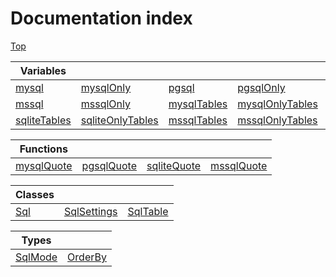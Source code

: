 # Documentation index

[Top](../README.md)



| Variables                                       |                                                         |                                               |                                                       |                                               |                                                       |
| ----------------------------------------------- | ------------------------------------------------------- | --------------------------------------------- | ----------------------------------------------------- | --------------------------------------------- | ----------------------------------------------------- |
| [mysql](variable.mysql/README.md)               | [mysqlOnly](variable.mysqlOnly/README.md)               | [pgsql](variable.pgsql/README.md)             | [pgsqlOnly](variable.pgsqlOnly/README.md)             | [sqlite](variable.sqlite/README.md)           | [sqliteOnly](variable.sqliteOnly/README.md)           |
| [mssql](variable.mssql/README.md)               | [mssqlOnly](variable.mssqlOnly/README.md)               | [mysqlTables](variable.mysqlTables/README.md) | [mysqlOnlyTables](variable.mysqlOnlyTables/README.md) | [pgsqlTables](variable.pgsqlTables/README.md) | [pgsqlOnlyTables](variable.pgsqlOnlyTables/README.md) |
| [sqliteTables](variable.sqliteTables/README.md) | [sqliteOnlyTables](variable.sqliteOnlyTables/README.md) | [mssqlTables](variable.mssqlTables/README.md) | [mssqlOnlyTables](variable.mssqlOnlyTables/README.md) |                                               |                                                       |


| Functions                                   |                                             |                                               |                                             |
| ------------------------------------------- | ------------------------------------------- | --------------------------------------------- | ------------------------------------------- |
| [mysqlQuote](function.mysqlQuote/README.md) | [pgsqlQuote](function.pgsqlQuote/README.md) | [sqliteQuote](function.sqliteQuote/README.md) | [mssqlQuote](function.mssqlQuote/README.md) |


| Classes                    |                                            |                                      |
| -------------------------- | ------------------------------------------ | ------------------------------------ |
| [Sql](class.Sql/README.md) | [SqlSettings](class.SqlSettings/README.md) | [SqlTable](class.SqlTable/README.md) |


| Types                             |                                   |
| --------------------------------- | --------------------------------- |
| [SqlMode](enum.SqlMode/README.md) | [OrderBy](type.OrderBy/README.md) |
